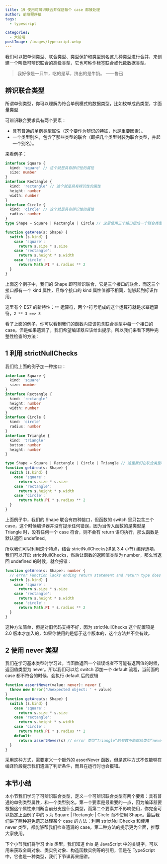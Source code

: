 ```yaml
---
title: 19 使用可辨识联合并保证每个 case 都被处理
author: 前端程序猿
tags:
  - typescript

categories:
  - 大前端
postImage: /images/typescript.webp
---
```


我们可以把单例类型、联合类型、类型保护和类型别名这几种类型进行合并，来创建一个叫做可辨识联合的高级类型，它也可称作标签联合或代数数据类型。

<!-- more -->

> 我好像是一只牛，吃的是草，挤出的是牛奶。 ——鲁迅

## 辨识联合类型

所谓单例类型，你可以理解为符合单例模式的数据类型，比如枚举成员类型，字面量类型

可辨识联合要求具有两个要素：

- 具有普通的单例类型属性（这个要作为辨识的特征，也是重要因素）。
- 一个类型别名，包含了那些类型的联合（即把几个类型封装为联合类型，并起一个别名）。

来看例子：

```ts
interface Square {
  kind: 'square' // 这个就是具有辨识性的属性
  size: number
}
interface Rectangle {
  kind: 'rectangle' // 这个就是具有辨识性的属性
  height: number
  width: number
}
interface Circle {
  kind: 'circle' // 这个就是具有辨识性的属性
  radius: number
}
type Shape = Square | Rectangle | Circle // 这里使用三个接口组成一个联合类型，并赋给一个别名Shape，组成了一个可辨识联合。

function getArea(s: Shape) {
  switch (s.kind) {
    case 'square':
      return s.size * s.size
    case 'rectangle':
      return s.height * s.width
    case 'circle':
      return Math.PI * s.radius ** 2
  }
}
```

上面这个例子中，我们的 Shape 即可辨识联合，它是三个接口的联合，而这三个接口都有一个 kind 属性，且每个接口的 kind 属性值都不相同，能够起到标识作用。

这里有个 ES7 的新特性：`**` 运算符，两个`*`符号组成的这个运算符就是求幂运算符，`2 ** 3 ==> 8`

看了上面的例子，你可以看到我们的函数内应该包含联合类型中每一个接口的 case。但是如果遗漏了，我们希望编译器应该给出提示。所以我们来看下两种完整性检查的方法：

## 1 利用 strictNullChecks

我们给上面的例子加一种接口：

```ts
interface Square {
  kind: 'square'
  size: number
}
interface Rectangle {
  kind: 'rectangle'
  height: number
  width: number
}
interface Circle {
  kind: 'circle'
  radius: number
}
interface Triangle {
  kind: 'triangle'
  bottom: number
  height: number
}

type Shape = Square | Rectangle | Circle | Triangle // 这里我们在联合类型中新增了一个接口，但是下面的case却没有处理Triangle的情况
function getArea(s: Shape) {
  switch (s.kind) {
    case 'square':
      return s.size * s.size
    case 'rectangle':
      return s.height * s.width
    case 'circle':
      return Math.PI * s.radius ** 2
  }
}
```

上面例子中，我们的 Shape 联合有四种接口，但函数的 switch 里只包含三个 case，这个时候编译器并没有提示任何错误，因为当传入函数的是类型是 Triangle 时，没有任何一个 case 符合，则不会有 return 语句执行，那么函数是默认返回 undefined。

所以我们可以利用这个特点，结合 strictNullChecks(详见 3.4 小节) 编译选项，我们可以开启 strictNullChecks，然后让函数的返回值类型为 number，那么当返回 undefined 的时候，就会报错：

```ts
function getArea(s: Shape): number {
  // error Function lacks ending return statement and return type does not include 'undefined'
  switch (s.kind) {
    case 'square':
      return s.size * s.size
    case 'rectangle':
      return s.height * s.width
    case 'circle':
      return Math.PI * s.radius ** 2
  }
}
```

这种方法简单，但是对旧代码支持不好，因为 strictNullChecks 这个配置项是 2.0 版本才加入的，如果你使用的是低于这个版本的，这个方法并不会有效。

## 2 使用 never 类型

我们在学习基本类型时学习过，当函数返回一个错误或者不可能有返回值的时候，返回值类型为 never。所以我们可以给 switch 添加一个 default 流程，当前面的 case 都不符合的时候，会执行 default 后的逻辑

```ts
function assertNever(value: never): never {
  throw new Error('Unexpected object: ' + value)
}
function getArea(s: Shape) {
  switch (s.kind) {
    case 'square':
      return s.size * s.size
    case 'rectangle':
      return s.height * s.width
    case 'circle':
      return Math.PI * s.radius ** 2
    default:
      return assertNever(s) // error 类型“Triangle”的参数不能赋给类型“never”的参数
  }
}
```

采用这种方式，需要定义一个额外的 asserNever 函数，但是这种方式不仅能够在编译阶段提示我们遗漏了判断条件，而且在运行时也会报错。

## 本节小结

本小节我们学习了可辨识联合类型，定义一个可辨识联合类型有两个要素：具有普通的单例类型属性，和一个类型别名。第一个要素是最重要的一点，因为编译器要根据这个属性来判断当前分支是什么类型，而第二个要素并不影响使用，你完全可以指定上面例子中的 s 为 Square | Rectangle | Circle 而不使用 Shape。最后我们讲了两种避免遗忘处理某个 case 的方法：利用 strictNullChecks 和使用 never 类型，都能够帮我们检查遗漏的 case，第二种方法的提示更为全面，推荐大家使用。

下个小节我们将学习 this 类型，我们知道 this 是 JavaScript 中的关键字，可以用来获取全局对象、类实例对象、构造函数实例等的引用，但是在 TypeScript 中，它也是一种类型，我们下节课再来细讲。
